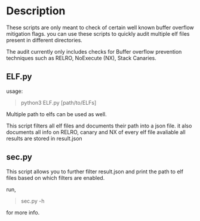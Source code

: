 # Description
These scripts are only meant to check of certain well known buffer overflow mitigation flags. you can use these scripts to quickly audit multiple elf files present in different directories.

The audit currently only includes checks for Buffer overflow prevention techniques such as RELRO, NoExecute (NX), Stack Canaries.


## ELF.py

usage:
> python3 ELF.py [path/to/ELFs]

Multiple path to elfs can be used as well.


This script filters all elf files and documents their path into a json file. it also documents all info on RELRO, canary and NX of every elf file avaliable
all results are stored in result.json




## sec.py

This script allows you to further filter result.json and print the path to elf files based on which filters are enabled.

run,

> sec.py -h 

for more info.